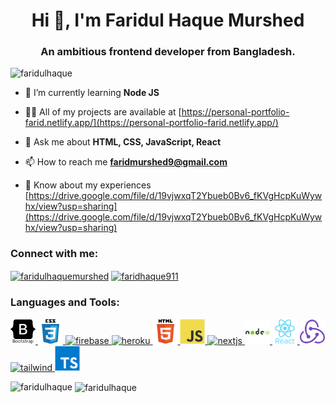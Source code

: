 <h1 align="center">Hi 👋, I'm Faridul Haque Murshed</h1>
<h3 align="center">An ambitious frontend developer from Bangladesh.</h3>

<p align="left"> <img src="https://komarev.com/ghpvc/?username=faridulhaque&label=Profile%20views&color=0e75b6&style=flat" alt="faridulhaque" /> </p>

- 🌱 I’m currently learning **Node JS**

- 👨‍💻 All of my projects are available at [https://personal-portfolio-farid.netlify.app/](https://personal-portfolio-farid.netlify.app/)

- 💬 Ask me about **HTML, CSS, JavaScript, React**

- 📫 How to reach me **faridmurshed9@gmail.com**

- 📄 Know about my experiences [https://drive.google.com/file/d/19vjwxqT2Ybueb0Bv6_fKVgHcpKuWywhx/view?usp=sharing](https://drive.google.com/file/d/19vjwxqT2Ybueb0Bv6_fKVgHcpKuWywhx/view?usp=sharing)

<h3 align="left">Connect with me:</h3>
<p align="left">
<a href="https://linkedin.com/in/faridulhaquemurshed" target="blank"><img align="center" src="https://raw.githubusercontent.com/rahuldkjain/github-profile-readme-generator/master/src/images/icons/Social/linked-in-alt.svg" alt="faridulhaquemurshed" height="30" width="40" /></a>
<a href="https://fb.com/faridhaque911" target="blank"><img align="center" src="https://raw.githubusercontent.com/rahuldkjain/github-profile-readme-generator/master/src/images/icons/Social/facebook.svg" alt="faridhaque911" height="30" width="40" /></a>
</p>

<h3 align="left">Languages and Tools:</h3>
<p align="left"> <a href="https://getbootstrap.com" target="_blank" rel="noreferrer"> <img src="https://raw.githubusercontent.com/devicons/devicon/master/icons/bootstrap/bootstrap-plain-wordmark.svg" alt="bootstrap" width="40" height="40"/> </a> <a href="https://www.w3schools.com/css/" target="_blank" rel="noreferrer"> <img src="https://raw.githubusercontent.com/devicons/devicon/master/icons/css3/css3-original-wordmark.svg" alt="css3" width="40" height="40"/> </a> <a href="https://firebase.google.com/" target="_blank" rel="noreferrer"> <img src="https://www.vectorlogo.zone/logos/firebase/firebase-icon.svg" alt="firebase" width="40" height="40"/> </a> <a href="https://heroku.com" target="_blank" rel="noreferrer"> <img src="https://www.vectorlogo.zone/logos/heroku/heroku-icon.svg" alt="heroku" width="40" height="40"/> </a> <a href="https://www.w3.org/html/" target="_blank" rel="noreferrer"> <img src="https://raw.githubusercontent.com/devicons/devicon/master/icons/html5/html5-original-wordmark.svg" alt="html5" width="40" height="40"/> </a> <a href="https://developer.mozilla.org/en-US/docs/Web/JavaScript" target="_blank" rel="noreferrer"> <img src="https://raw.githubusercontent.com/devicons/devicon/master/icons/javascript/javascript-original.svg" alt="javascript" width="40" height="40"/> </a> <a href="https://nextjs.org/" target="_blank" rel="noreferrer"> <img src="https://cdn.worldvectorlogo.com/logos/nextjs-2.svg" alt="nextjs" width="40" height="40"/> </a> <a href="https://nodejs.org" target="_blank" rel="noreferrer"> <img src="https://raw.githubusercontent.com/devicons/devicon/master/icons/nodejs/nodejs-original-wordmark.svg" alt="nodejs" width="40" height="40"/> </a> <a href="https://reactjs.org/" target="_blank" rel="noreferrer"> <img src="https://raw.githubusercontent.com/devicons/devicon/master/icons/react/react-original-wordmark.svg" alt="react" width="40" height="40"/> </a> <a href="https://redux.js.org" target="_blank" rel="noreferrer"> <img src="https://raw.githubusercontent.com/devicons/devicon/master/icons/redux/redux-original.svg" alt="redux" width="40" height="40"/> </a> <a href="https://tailwindcss.com/" target="_blank" rel="noreferrer"> <img src="https://www.vectorlogo.zone/logos/tailwindcss/tailwindcss-icon.svg" alt="tailwind" width="40" height="40"/> </a> <a href="https://www.typescriptlang.org/" target="_blank" rel="noreferrer"> <img src="https://raw.githubusercontent.com/devicons/devicon/master/icons/typescript/typescript-original.svg" alt="typescript" width="40" height="40"/> </a> </p>

<p><img align="left" src="https://github-readme-stats.vercel.app/api/top-langs?username=faridulhaque&show_icons=true&locale=en&layout=compact" alt="faridulhaque" /></p>

<p>&nbsp;<img align="center" src="https://github-readme-stats.vercel.app/api?username=faridulhaque&show_icons=true&locale=en" alt="faridulhaque" /></p>
